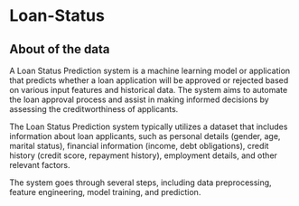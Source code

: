 # Loan-Status
## About of the data
A Loan Status Prediction system is a machine learning model or application that predicts whether a loan application will be approved or rejected based on various input features and historical data. The system aims to automate the loan approval process and assist in making informed decisions by assessing the creditworthiness of applicants.

The Loan Status Prediction system typically utilizes a dataset that includes information about loan applicants, such as personal details (gender, age, marital status), financial information (income, debt obligations), credit history (credit score, repayment history), employment details, and other relevant factors.

The system goes through several steps, including data preprocessing, feature engineering, model training, and prediction.
